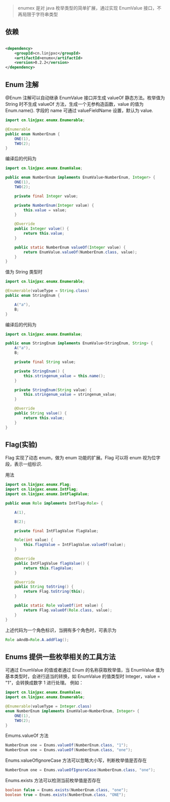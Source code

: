 > enumex 是对 java 枚举类型的简单扩展，通过实现 EnumValue 接口，不再局限于字符串类型

## 依赖

```xml

<dependency>
    <groupId>cn.linjpxc</groupId>
    <artifactId>enumx</artifactId>
    <version>0.2.2</version>
</dependency>
```

## Enum 注解

@Enum 注解可以自动继承 EnumValue 接口并生成 valueOf 静态方法。枚举值为 String 时不生成 valueOf 方法，生成一个无参构造函数，value 的值为 Enum.name(). 字段的 name 可通过
valueFieldName 设置，默认为 value.

```java
import cn.linjpxc.enumx.Enumerable;

@Enumerable
public enum NumberEnum {
    ONE(1),
    TWO(2);
}
```

编译后的代码为

```java
import cn.linjpxc.enumx.EnumValue;

public enum NumberEnum implements EnumValue<NumberEnum, Integer> {
    ONE(1),
    TWO(2);

    private final Integer value;

    private NumberEnum(Integer value) {
        this.value = value;
    }

    @Override
    public Integer value() {
        return this.value;
    }

    public static NumberEnum valueOf(Integer value) {
        return EnumValue.valueOf(NumberEnum.class, value);
    }
}
```

值为 String 类型时

```java
import cn.linjpxc.enumx.Enumerable;

@Enumerable(valueType = String.class)
public enum StringEnum {

    A("a"),
    B;
}
```

编译后的代码为

```java
import cn.linjpxc.enumx.EnumValue;

public enum StringEnum implements EnumValue<StringEnum, String> {
    A("a"),
    B;

    private final String value;

    private StringEnum() {
        this.stringenum_value = this.name();
    }

    private StringEnum(String value) {
        this.stringenum_value = stringenum_value;
    }

    @Override
    public String value() {
        return this.value;
    }
}
```

## Flag(实验)

Flag 实现了动态 enum，做为 enum 功能的扩展。Flag 可以将 enum 视为位字段，表示一组标识.

用法

```java
import cn.linjpxc.enumx.Flag;
import cn.linjpxc.enumx.IntFlag;
import cn.linjpxc.enumx.IntFlagValue;

public enum Role implements IntFlag<Role> {

    A(1),

    B(2);

    private final IntFlagValue flagValue;

    Role(int value) {
        this.flagValue = IntFlagValue.valueOf(value);
    }

    @Override
    public IntFlagValue flagValue() {
        return this.flagValue;
    }

    @Override
    public String toString() {
        return Flag.toString(this);
    }

    public static Role valueOf(int value) {
        return Flag.valueOf(Role.class, value);
    }
}
```

上述代码为一个角色标识，当拥有多个角色时，可表示为

```java
Role aAndB=Role.A.addFlag();
```

## Enums 提供一些枚举相关的工具方法

可通过 EnumValue 的值或者通过 Enum 的名称获取枚举值，当 EnumValue 值为基本类型时，会进行适当的转换，如 EnumValue 的值类型时 Integer，value = "1"，会转换成数字 1 进行处理。
例如：

```java
import cn.linjpxc.enumx.EnumValue;
import cn.linjpxc.enumx.Enumerable;

@Enumerable(valueType = Integer.class)
enum NumberEnum implements EnumValue<NumberEnum, Integer> {
    ONE(1),
    TWO(2);
}
```

Emums.valueOf 方法
```java
NumberEnum one = Enums.valueOf(NumberEnum.class, "1");
NumberEnum one = Enums.valueOf(NumberEnum.class, "one");
```

Enums.valueOfIgnoreCase 方法可以忽略大小写，判断枚举值是否存在
```java
NumberEnum one = Enums.valueOfIgnoreCase(NumberEnum.class, "one");
```

Enums.exists 方法可以检测当前枚举值是否存在
```java
boolean false = Enums.exists(NumberEnum.class, "one");
boolean true = Enums.exists(NumberEnum.class, "ONE");
```
